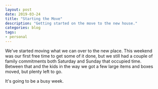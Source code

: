 ```yaml
---
layout: post
date: 2019-03-24
title: "Starting the Move"
description: "Getting started on the move to the new house."
categories: blog
tags:
- personal
---
```


We've started moving what we can over to the new place. This weekend was our first free time to get some of it done, but we still had a couple of family commitments both Saturday and Sunday that occupied time. Between that and the kids in the way we got a few large items and boxes moved, but plenty left to go.

It's going to be a busy week.
